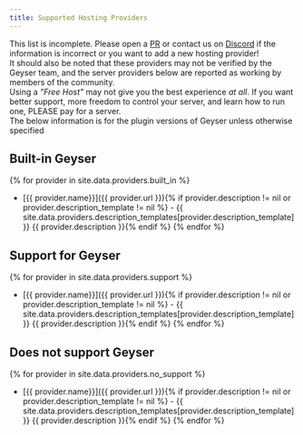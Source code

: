 ```yaml
---
title: Supported Hosting Providers
---
```


<div class="alert alert-danger" role="alert">
	This list is incomplete. Please open a <a href="https://github.com/GeyserMC/GeyserWiki/pulls">PR</a> or contact us on <a href="https://discord.gg/geysermc">Discord</a> if the information is incorrect or you want to add a new hosting provider!
</div>

<div class="alert alert-warning" role="alert">
	It should also be noted that these providers may not be verified by the Geyser team, and the server providers below are reported as working by members of the community.
</div>

<div class="alert alert-warning" role="alert">
	Using a <i>"Free Host"</i> may not give you the best experience <i>at all</i>. If you want better support, more freedom to control your server, and learn how to run one, PLEASE pay for a server.
</div>

<div class="alert alert-info" role="alert">
	The below information is for the plugin versions of Geyser unless otherwise specified
</div>

## Built-in Geyser
{% for provider in site.data.providers.built_in %}
* [{{ provider.name}}]({{ provider.url }}){% if provider.description != nil or provider.description_template != nil %} - {{ site.data.providers.description_templates[provider.description_template] }} {{ provider.description }}{% endif %}
{% endfor %}

## Support for Geyser
{% for provider in site.data.providers.support %}
* [{{ provider.name}}]({{ provider.url }}){% if provider.description != nil or provider.description_template != nil %} - {{ site.data.providers.description_templates[provider.description_template] }} {{ provider.description }}{% endif %}
{% endfor %}

## Does not support Geyser
{% for provider in site.data.providers.no_support %}
* [{{ provider.name}}]({{ provider.url }}){% if provider.description != nil or provider.description_template != nil %} - {{ site.data.providers.description_templates[provider.description_template] }} {{ provider.description }}{% endif %}
{% endfor %}
